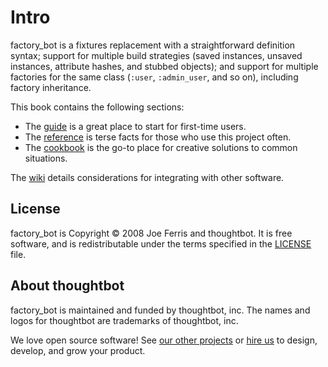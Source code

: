 # Intro

factory_bot is a fixtures replacement with a straightforward definition syntax;
support for multiple build strategies (saved instances, unsaved instances,
attribute hashes, and stubbed objects); and support for multiple factories for
the same class (`:user`, `:admin_user`, and so on), including factory inheritance.

This book contains the following sections:

- The [guide](setup/summary.md) is a great place to start for first-time users.
- The [reference](ref/build-strategies.md) is terse facts for those who use this project often.
- The [cookbook](cookbook/has_many-associations.md) is the go-to place for creative solutions to common situations.

The [wiki](https://github.com/thoughtbot/factory_bot/wiki) details considerations for integrating with other software.

## License

factory_bot is Copyright © 2008 Joe Ferris and thoughtbot. It is free
software, and is redistributable under the terms specified in the
[LICENSE] file.

[LICENSE]: https://github.com/thoughtbot/factory_bot/blob/main/LICENSE

## About thoughtbot

factory_bot is maintained and funded by thoughtbot, inc.
The names and logos for thoughtbot are trademarks of thoughtbot, inc.

We love open source software!
See [our other projects][community] or
[hire us][hire] to design, develop, and grow your product.

[community]: https://thoughtbot.com/community?utm_source=github
[hire]: https://thoughtbot.com/hire-us?utm_source=github
